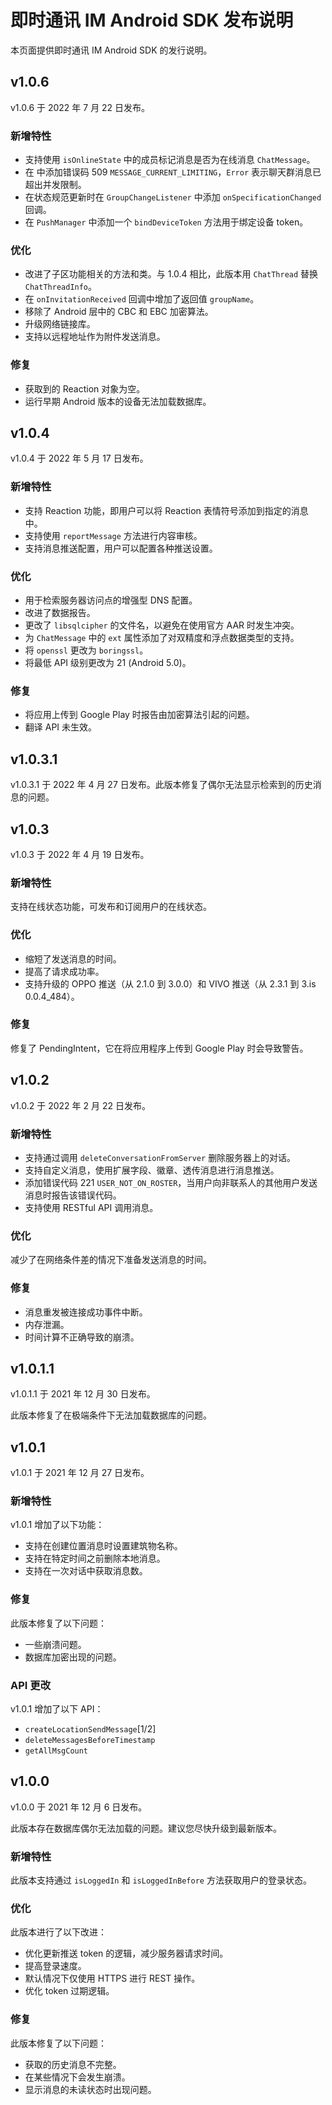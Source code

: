 # 即时通讯 IM Android SDK 发布说明

本页面提供即时通讯 IM Android SDK 的发行说明。

## v1.0.6

v1.0.6 于 2022 年 7 月 22 日发布。

### 新增特性

- 支持使用 `isOnlineState` 中的成员标记消息是否为在线消息 `ChatMessage`。
- 在 中添加错误码 509 `MESSAGE_CURRENT_LIMITING`，`Error` 表示聊天群消息已超出并发限制。
- 在状态规范更新时在 `GroupChangeListener` 中添加 `onSpecificationChanged` 回调。
- 在 `PushManager` 中添加一个 `bindDeviceToken` 方法用于绑定设备 token。

### 优化

- 改进了子区功能相关的方法和类。与 1.0.4 相比，此版本用 `ChatThread` 替换 `ChatThreadInfo`。
- 在 `onInvitationReceived` 回调中增加了返回值  `groupName`。
- 移除了 Android 层中的 CBC 和 EBC 加密算法。
- 升级网络链接库。
- 支持以远程地址作为附件发送消息。

### 修复

- 获取到的 Reaction 对象为空。
- 运行早期 Android 版本的设备无法加载数据库。

## v1.0.4

v1.0.4 于 2022 年 5 月 17 日发布。

### 新增特性

- 支持 Reaction 功能，即用户可以将 Reaction 表情符号添加到指定的消息中。
- 支持使用 `reportMessage` 方法进行内容审核。
- 支持消息推送配置，用户可以配置各种推送设置。

### 优化

- 用于检索服务器访问点的增强型 DNS 配置。
- 改进了数据报告。
- 更改了 `libsqlcipher` 的文件名，以避免在使用官方 AAR 时发生冲突。
- 为 `ChatMessage` 中的 `ext` 属性添加了对双精度和浮点数据类型的支持。
- 将 `openssl` 更改为 `boringssl`。
- 将最低 API 级别更改为 21 (Android 5.0)。

### 修复

- 将应用上传到 Google Play 时报告由加密算法引起的问题。
- 翻译 API 未生效。

## v1.0.3.1

v1.0.3.1 于 2022 年 4 月 27 日发布。此版本修复了偶尔无法显示检索到的历史消息的问题。

## v1.0.3

v1.0.3 于 2022 年 4 月 19 日发布。

### 新增特性

支持在线状态功能，可发布和订阅用户的在线状态。

### 优化

- 缩短了发送消息的时间。
- 提高了请求成功率。
- 支持升级的 OPPO 推送（从 2.1.0 到 3.0.0）和 VIVO 推送（从 2.3.1 到 3.is 0.0.4_484）。

### 修复

修复了 PendingIntent，它在将应用程序上传到 Google Play 时会导致警告。

## v1.0.2

v1.0.2 于 2022 年 2 月 22 日发布。

### 新增特性

- 支持通过调用 `deleteConversationFromServer` 删除服务器上的对话。
- 支持自定义消息，使用扩展字段、徽章、透传消息进行消息推送。
- 添加错误代码 221 `USER_NOT_ON_ROSTER`，当用户向非联系人的其他用户发送消息时报告该错误代码。
- 支持使用 RESTful API 调用消息。

### 优化

减少了在网络条件差的情况下准备发送消息的时间。

### 修复

- 消息重发被连接成功事件中断。
- 内存泄漏。
- 时间计算不正确导致的崩溃。

## v1.0.1.1

v1.0.1.1 于 2021 年 12 月 30 日发布。

此版本修复了在极端条件下无法加载数据库的问题。

## v1.0.1

v1.0.1 于 2021 年 12 月 27 日发布。

### 新增特性

v1.0.1 增加了以下功能：

- 支持在创建位置消息时设置建筑物名称。
- 支持在特定时间之前删除本地消息。
- 支持在一次对话中获取消息数。

### 修复

此版本修复了以下问题：

- 一些崩溃问题。
- 数据库加密出现的问题。

### API 更改

v1.0.1 增加了以下 API：

- `createLocationSendMessage`[1/2]
- `deleteMessagesBeforeTimestamp`
- `getAllMsgCount`

## v1.0.0

v1.0.0 于 2021 年 12 月 6 日发布。

此版本存在数据库偶尔无法加载的问题。建议您尽快升级到最新版本。

### 新增特性

此版本支持通过 `isLoggedIn` 和 `isLoggedInBefore` 方法获取用户的登录状态。

### 优化

此版本进行了以下改进：

- 优化更新推送 token 的逻辑，减少服务器请求时间。
- 提高登录速度。
- 默认情况下仅使用 HTTPS 进行 REST 操作。
- 优化 token 过期逻辑。

### 修复

此版本修复了以下问题：

- 获取的历史消息不完整。
- 在某些情况下会发生崩溃。
- 显示消息的未读状态时出现问题。
